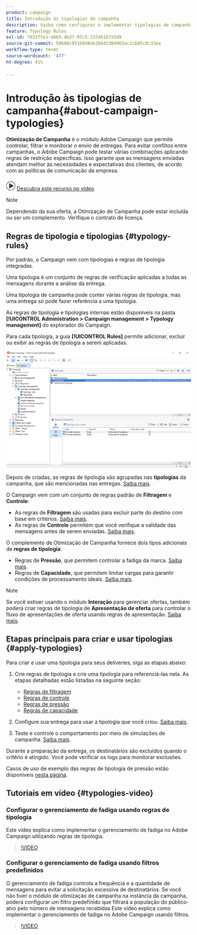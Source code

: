 ```yaml
---
product: campaign
title: Introdução às tipologias de campanha
description: Saiba como configurar e implementar tipologias de campanha
feature: Typology Rules
exl-id: 7832ffe1-eb65-4b37-9fc5-1374516755d9
source-git-commit: 50688c051b9d8de2b642384963ac1c685c0c33ee
workflow-type: tm+mt
source-wordcount: '477'
ht-degree: 41%

---
```


# Introdução às tipologias de campanha{#about-campaign-typologies}

**Otimização de Campanha** é o módulo Adobe Campaign que permite controlar, filtrar e monitorar o envio de entregas. Para evitar conflitos entre campanhas, o Adobe Campaign pode testar várias combinações aplicando regras de restrição específicas. Isso garante que as mensagens enviadas atendam melhor às necessidades e expectativas dos clientes, de acordo com as políticas de comunicação da empresa.

![](assets/do-not-localize/how-to-video.png) [Descubra este recurso no vídeo](#typologies-video)

>[!NOTE]
>
>Dependendo da sua oferta, a Otimização de Campanha pode estar incluída ou ser um complemento. Verifique o contrato de licença.

## Regras de tipologia e tipologias {#typology-rules}

Por padrão, o Campaign vem com tipologias e regras de tipologia integradas.

Uma tipologia é um conjunto de regras de verificação aplicadas a todas as mensagens durante a análise da entrega.

Uma tipologia de campanha pode conter várias regras de tipologia, mas uma entrega só pode fazer referência a uma tipologia.

As regras de tipologia e tipologias internas estão disponíveis na pasta **[!UICONTROL Administration > Campaign management > Typology management]** do explorador do Campaign.

Para cada tipologia, a guia **[!UICONTROL Rules]** permite adicionar, excluir ou exibir as regras de tipologia a serem aplicadas.

![](assets/campaign_opt_rules_tab.png)

Depois de criadas, as regras de tipologia são agrupadas nas **tipologias** da campanha, que são mencionadas nas entregas. [Saiba mais](#apply-typologies).


O Campaign vem com um conjunto de regras padrão de **Filtragem** e **Controle**:

* As regras de **Filtragem** são usadas para excluir parte do destino com base em critérios. [Saiba mais](filtering-rules.md).
* As regras de **Controle** permitem que você verifique a validade das mensagens antes de serem enviadas. [Saiba mais](control-rules.md).

O complemento de Otimização de Campanha fornece dois tipos adicionais de **regras de tipologia**:

* Regras de **Pressão**, que permitem controlar a fadiga da marca. [Saiba mais](pressure-rules.md).
* Regras de **Capacidade**, que permitem limitar cargas para garantir condições de processamento ideais. [Saiba mais](consistency-rules.md#controlling-capacity).


>[!NOTE]
>
>Se você estiver usando o módulo **Interação** para gerenciar ofertas, também poderá criar regras de tipologia de **Apresentação de oferta** para controlar o fluxo de apresentações de oferta usando regras de apresentação. [Saiba mais](../../v8/interaction/interaction-offer.md#offer-presentation).


## Etapas principais para criar e usar tipologias {#apply-typologies}

Para criar e usar uma tipologia para seus deliveries, siga as etapas abaixo:

1. Crie regras de tipologia e crie uma tipologia para referenciá-las nela.
As etapas detalhadas estão listadas na seguinte seção:

   * [Regras de filtragem](filtering-rules.md)
   * [Regras de controle](control-rules.md)
   * [Regras de pressão](pressure-rules.md)
   * [Regras de capacidade](consistency-rules.md)

1. Configure sua entrega para usar a tipologia que você criou. [Saiba mais](apply-rules.md#apply-a-typology-to-a-delivery).
1. Teste e controle o comportamento por meio de simulações de campanha. [Saiba mais](campaign-simulations.md).

Durante a preparação da entrega, os destinatários são excluídos quando o critério é atingido. Você pode verificar os logs para monitorar exclusões.

Casos de uso de exemplo das regras de tipologia de pressão estão disponíveis [nesta página](pressure-rules.md#use-cases-on-pressure-rules).

## Tutoriais em vídeo {#typologies-video}

### Configurar o gerenciamento de fadiga usando regras de tipologia

Este vídeo explica como implementar o gerenciamento de fadiga no Adobe Campaign utilizando regras de tipologia.

>[!VIDEO](https://video.tv.adobe.com/v/3448336?quality=12&captions=por_br)

### Configurar o gerenciamento de fadiga usando filtros predefinidos

O gerenciamento de fadiga controla a frequência e a quantidade de mensagens para evitar a solicitação excessiva de destinatários. Se você não tiver o módulo de otimização de campanha na instância da campanha, poderá configurar um filtro predefinido que filtrará a população do público-alvo pelo número de mensagens recebidas
Este vídeo explica como implementar o gerenciamento de fadiga no Adobe Campaign usando filtros.

>[!VIDEO](https://video.tv.adobe.com/v/3444605?quality=12&captions=por_br)
